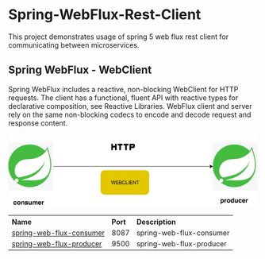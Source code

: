 # Spring-WebFlux-Rest-Client
This project demonstrates usage of spring 5 web flux rest client for communicating between microservices.

## Spring WebFlux - WebClient

Spring WebFlux includes a reactive, non-blocking WebClient for HTTP requests. The client has a functional, fluent API with reactive types for declarative composition, see Reactive Libraries. WebFlux client and server rely on the same non-blocking codecs to encode and decode request and response content.

![web client](docs/rest_webclient.jpg)

<table>
 <tr>
    <th style="text-align:left">Name</th>
    <th style="text-align:left">Port</th> 
    <th style="text-align:left">Description</th>
  </tr>
  <tr>
    <td><a href="https://github.com/BarathArivazhagan/spring-webflux-rest-webclient/tree/master/spring-web-flux-consumer"> spring-web-flux-consumer</a></td>
    <td>8087</td>
    <td>spring-web-flux-consumer</td>
  </tr>
  <tr>
    <td><a href="https://github.com/BarathArivazhagan/spring-webflux-rest-webclient/tree/master/spring-web-flux-producer">spring-web-flux-producer</a></td>
    <td>9500</td>
    <td>spring-web-flux-producer</td>
  </tr>
</table>
